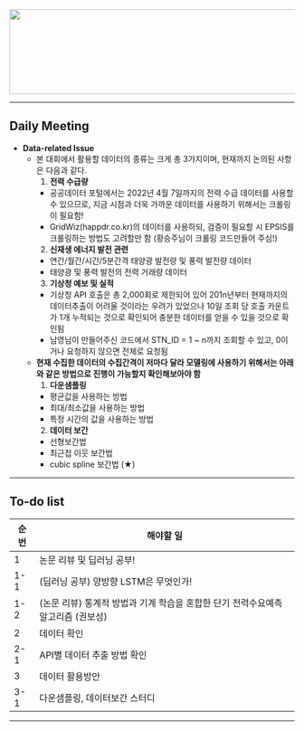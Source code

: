 <img src="https://github.com/TAEJIN-AHN/Electricity-Load-Prediction/assets/125945387/a0a67a63-34ba-481e-8b6c-7c99dbf0b458"  width="600" height="150"/>

---

## **Daily Meeting**

* **Data-related Issue**
  * 본 대회에서 활용할 데이터의 종류는 크게 총 3가지이며, 현재까지 논의된 사항은 다음과 같다.
    1. **전력 수급량**
      * 공공데이터 포털에서는 2022년 4월 7일까지의 전력 수급 데이터를 사용할 수 있으므로, 지금 시점과 더욱 가까운 데이터를 사용하기 위해서는 크롤링이 필요함!
      * GridWiz(happdr.co.kr)의 데이터를 사용하되, 검증이 필요할 시 EPSIS를 크롤링하는 방법도 고려할만 함 (황승주님이 크롤링 코드만들어 주심!)
    2. **신재생 에너지 발전 관련**
      * 연간/월간/시간/5분간격 태양광 발전량 및 풍력 발전량 데이터
      * 태양광 및 풍력 발전의 전력 거래량 데이터
    3. **기상청 예보 및 실적**
      * 기상청 API 호출은 총 2,000회로 제한되어 있어 201n년부터 현재까지의 데이터추출이 어려울 것이라는 우려가 있었으나 10일 조회 당 호출 카운트가 1개 누적되는 것으로 확인되어 충분한 데이터를 얻을 수 있을 것으로 확인됨
      * 남영님이 만들어주신 코드에서 STN_ID = 1 ~ n까지 조회할 수 있고, 0이거나 요청하지 않으면 전체로 요청됨
  * **현재 수집한 데이터의 수집간격이 저마다 달라 모델링에 사용하기 위해서는 아래와 같은 방법으로 진행이 가능할지 확인해보아야 함**
    1. **다운샘플링**
      *  평균값을 사용하는 방법
      *  최대/최소값을 사용하는 방법
      *  특정 시간의 값을 사용하는 방법
    2. **데이터 보간**
      *  선형보간법
      *  최근접 이웃 보간법
      *  cubic spline 보간법 (★)

---

## **To-do list**

|순번|해야할 일|
|--|--|
|1|논문 리뷰 및 딥러닝 공부!|
|1-1|(딥러닝 공부) 양방향 LSTM은 무엇인가!|
|1-2|(논문 리뷰) 통계적 방법과 기계 학습을 혼합한 단기 전력수요예측 알고리즘 (권보성)|
|2|데이터 확인|
|2-1|API별 데이터 추출 방법 확인|
|3|데이터 활용방안|
|3-1|다운샘플링, 데이터보간 스터디|

---

